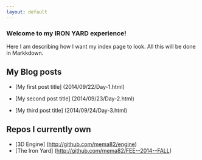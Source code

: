 ```yaml
---
layout: default
---
```


### Welcome to my IRON YARD experience!

Here I am describing how I want my index page to look. All this will be done in Markkdown.

## My Blog posts

* [My first post title] (2014/09/22/Day-1.html)

* [My second  post title] (2014/09/23/Day-2.html)

* [My third  post title] (2014/09/24/Day-3.html)

## Repos I currently own

* [3D Engine] (http://github.com/mema82/engine)
* [The Iron Yard] (http://github.com/mema82/FEE--2014--FALL)

